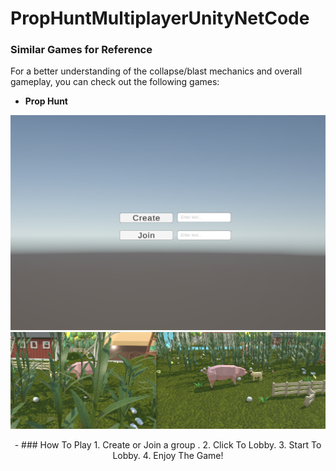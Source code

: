 # PropHuntMultiplayerUnityNetCode
### Similar Games for Reference
For a better understanding of the collapse/blast mechanics and overall gameplay, you can check out the following games:
- **Prop Hunt**
<p align="center">
  <img src="https://github.com/Emreceliik/PropHuntMultiplayerUnityNetCode/blob/main/Images/Lobby.png" alt="Project Image" />
  <img src="https://github.com/Emreceliik/PropHuntMultiplayerUnityNetCode/blob/main/Images/GameInside.png" alt="Project Image" />
  
</p>
<p align="center">
- ### How To Play
1. Create or Join a group .
2. Click To Lobby.
3. Start To Lobby.
4. Enjoy The Game!
</p>
